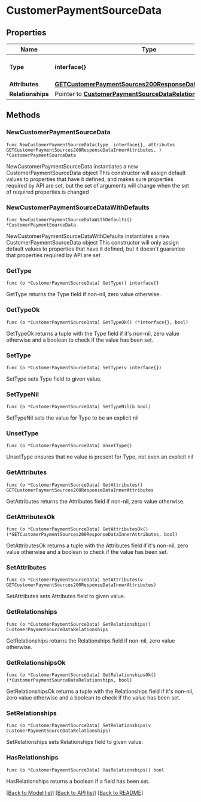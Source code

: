 # CustomerPaymentSourceData

## Properties

Name | Type | Description | Notes
------------ | ------------- | ------------- | -------------
**Type** | **interface{}** | The resource&#39;s type | 
**Attributes** | [**GETCustomerPaymentSources200ResponseDataInnerAttributes**](GETCustomerPaymentSources200ResponseDataInnerAttributes.md) |  | 
**Relationships** | Pointer to [**CustomerPaymentSourceDataRelationships**](CustomerPaymentSourceDataRelationships.md) |  | [optional] 

## Methods

### NewCustomerPaymentSourceData

`func NewCustomerPaymentSourceData(type_ interface{}, attributes GETCustomerPaymentSources200ResponseDataInnerAttributes, ) *CustomerPaymentSourceData`

NewCustomerPaymentSourceData instantiates a new CustomerPaymentSourceData object
This constructor will assign default values to properties that have it defined,
and makes sure properties required by API are set, but the set of arguments
will change when the set of required properties is changed

### NewCustomerPaymentSourceDataWithDefaults

`func NewCustomerPaymentSourceDataWithDefaults() *CustomerPaymentSourceData`

NewCustomerPaymentSourceDataWithDefaults instantiates a new CustomerPaymentSourceData object
This constructor will only assign default values to properties that have it defined,
but it doesn't guarantee that properties required by API are set

### GetType

`func (o *CustomerPaymentSourceData) GetType() interface{}`

GetType returns the Type field if non-nil, zero value otherwise.

### GetTypeOk

`func (o *CustomerPaymentSourceData) GetTypeOk() (*interface{}, bool)`

GetTypeOk returns a tuple with the Type field if it's non-nil, zero value otherwise
and a boolean to check if the value has been set.

### SetType

`func (o *CustomerPaymentSourceData) SetType(v interface{})`

SetType sets Type field to given value.


### SetTypeNil

`func (o *CustomerPaymentSourceData) SetTypeNil(b bool)`

 SetTypeNil sets the value for Type to be an explicit nil

### UnsetType
`func (o *CustomerPaymentSourceData) UnsetType()`

UnsetType ensures that no value is present for Type, not even an explicit nil
### GetAttributes

`func (o *CustomerPaymentSourceData) GetAttributes() GETCustomerPaymentSources200ResponseDataInnerAttributes`

GetAttributes returns the Attributes field if non-nil, zero value otherwise.

### GetAttributesOk

`func (o *CustomerPaymentSourceData) GetAttributesOk() (*GETCustomerPaymentSources200ResponseDataInnerAttributes, bool)`

GetAttributesOk returns a tuple with the Attributes field if it's non-nil, zero value otherwise
and a boolean to check if the value has been set.

### SetAttributes

`func (o *CustomerPaymentSourceData) SetAttributes(v GETCustomerPaymentSources200ResponseDataInnerAttributes)`

SetAttributes sets Attributes field to given value.


### GetRelationships

`func (o *CustomerPaymentSourceData) GetRelationships() CustomerPaymentSourceDataRelationships`

GetRelationships returns the Relationships field if non-nil, zero value otherwise.

### GetRelationshipsOk

`func (o *CustomerPaymentSourceData) GetRelationshipsOk() (*CustomerPaymentSourceDataRelationships, bool)`

GetRelationshipsOk returns a tuple with the Relationships field if it's non-nil, zero value otherwise
and a boolean to check if the value has been set.

### SetRelationships

`func (o *CustomerPaymentSourceData) SetRelationships(v CustomerPaymentSourceDataRelationships)`

SetRelationships sets Relationships field to given value.

### HasRelationships

`func (o *CustomerPaymentSourceData) HasRelationships() bool`

HasRelationships returns a boolean if a field has been set.


[[Back to Model list]](../README.md#documentation-for-models) [[Back to API list]](../README.md#documentation-for-api-endpoints) [[Back to README]](../README.md)


